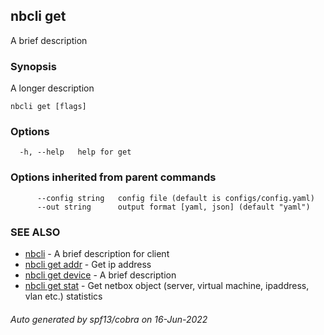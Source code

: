 ## nbcli get

A brief description

### Synopsis

A longer description

```
nbcli get [flags]
```

### Options

```
  -h, --help   help for get
```

### Options inherited from parent commands

```
      --config string   config file (default is configs/config.yaml)
      --out string      output format [yaml, json] (default "yaml")
```

### SEE ALSO

* [nbcli](nbcli.md)	 - A brief description for client
* [nbcli get addr](nbcli_get_addr.md)	 - Get ip address
* [nbcli get device](nbcli_get_device.md)	 - A brief description
* [nbcli get stat](nbcli_get_stat.md)	 - Get netbox object (server, virtual machine, ipaddress, vlan etc.) statistics

###### Auto generated by spf13/cobra on 16-Jun-2022
